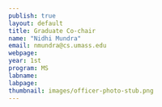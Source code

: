 ```yaml
---
publish: true
layout: default
title: Graduate Co-chair
name: "Nidhi Mundra"
email: nmundra@cs.umass.edu 
webpage: 
year: 1st
program: MS
labname: 
labpage: 
thumbnail: images/officer-photo-stub.png
---
```

